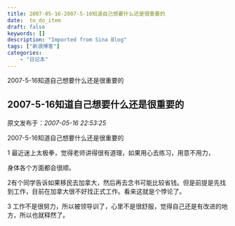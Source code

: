 ```yaml
---
title: 2007-05-16-2007-5-16知道自己想要什么还是很重要的
date:  to_do_item
draft: false
keywords: []
description: "Imported from Sina Blog"
tags: ["新浪博客"]
categories: 
    - "日记本"
---
```

2007-5-16知道自己想要什么还是很重要的
## 2007-5-16知道自己想要什么还是很重要的

 原文发布于：*2007-05-16 22:53:25*

2007-5-16知道自己想要什么还是很重要的

1 最近迷上太极拳，觉得老师讲得很有道理，如果用心去练习，用意不用力，

   身体各个方面都会很顺。

2有个同学告诉如果移民去加拿大，然后再去念书可能比较省钱。但是前提是先找到工作，目前在加拿大很不好找正式工作。看来这就是个悖论了。

3 工作不是很努力，所以被领导训了，心里不是很舒服，觉得自己还是有改进的地方，所以也就释然了。

 


